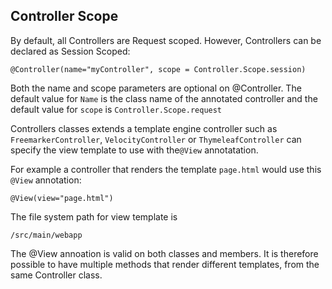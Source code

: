Controller Scope
------------------------

By default, all Controllers are Request scoped.  However, Controllers can be declared as Session Scoped:

`@Controller(name="myController", scope = Controller.Scope.session)`

Both the name and scope parameters are optional on @Controller.  The default value for `Name` is the class name of the annotated controller and the default value for `scope` is `Controller.Scope.request`

Controllers classes extends a template engine controller such as `FreemarkerController`, `VelocityController` or `ThymeleafController` can specify the view template to use with the`@View` annotatation.

For example a controller that renders the template `page.html` would use this `@View` annotation:

`@View(view="page.html")`

The file system path for view template is

`/src/main/webapp`

The @View annoation is valid on both classes and members.  It is therefore possible to have multiple methods that render different templates, from the same Controller class.
 
